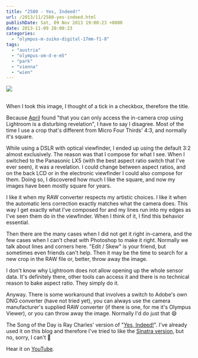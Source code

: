 ```yaml
---
title: "2580 - Yes, Indeed!"
url: /2013/11/2580-yes-indeed.html
publishDate: Sat, 09 Nov 2013 19:00:23 +0000
date: 2013-11-09 20:00:23
categories: 
  - "olympus-m-zuiko-digital-17mm-f1-8"
tags: 
  - "austria"
  - "olympus-om-d-e-m5"
  - "park"
  - "vienna"
  - "wien"
---
```

<div class="container">
<div class="center"><a target="_blank" href="https://d25zfm9zpd7gm5.cloudfront.net/1200x1200/2013/20131104_084059_lr.jpg"><img src="https://d25zfm9zpd7gm5.cloudfront.net/0600x0600/2013/20131104_084059_lr.jpg" /></a></div>
</div>
<br />

When I took this image, I thought of a tick in a checkbox, therefore the title. 

Because <a href="http://www.bungalow104.com/" target="_blank">April</a> found "that you can only access the in-camera crop using Lightroom is a disturbing revelation", I have to say I disagree. Most of the time I use a crop that's different from Micro Four Thirds' 4:3, and normally it's square. 

While using a DSLR with optical viewfinder, I ended up using the default 3:2 almost exclusively. The reason was that I compose for what I see. When I switched to the Panasonic LX5 (with the best aspect ratio switch that I've ever seen), it was a revelation. I could change between aspect ratios, and on the back LCD or in the electronic viewfinder I could also compose for them. Doing so, I discovered how much I like the square, and now my images have been mostly square for years.

I like it when my RAW converter respects my artistic choices. I like it when the automatic lens correction exactly matches what the camera does. This way I get exactly what I've composed for and my lines run into my edges as I've seen them do in the viewfinder. When I think of it, I find this behavior essential.

Then there are the many cases when I did not get it right in-camera, and the few cases when I can't cheat with Photoshop to make it right. Normally we talk about lines and corners here. "Edit / Skew" is your friend, but sometimes even friends can't help. Then it may be the time to search for a new crop in the RAW file or, better, throw away the image.

I don't know why Lightroom does not allow opening up the whole sensor data. It's definitely there, other tools can access it and there is no technical reason to bake aspect ratio. They simply do it.

 Anyway. There is some workaround that involves a switch to Adobe's own DNG converter (have not tried yet), you can always use the camera manufacturer's supplied RAW converter (if there is one, for me it's Olympus Viewer), or you can throw away the image. Normally I'd do just that 😄

The Song of the Day is Ray Charles' version of "<a href="http://www.lyricsmode.com/lyrics/r/ray_charles/yes_indeed.html" target="_blank">Yes, Indeed!</a>". I've already used it on this blog and therefore I've tried to like the <a href="http://www.youtube.com/watch?v=TlkqNLxF76Q" target="_blank">Sinatra version</a>, but no, sorry, I can't 🙂

Hear it on <a href="http://www.youtube.com/watch?v=5VWnqqWvyXA" target="_blank">YouTube</a>.

